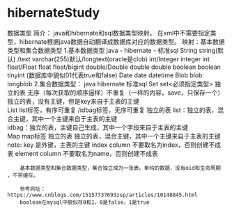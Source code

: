 # hibernateStudy
数据类型
    简介：
        java和hibernate和sql数据类型映射。
        在xml中不需要指定类型，hibernate根据java数据自动翻译成数据库对应的数据类型。
    映射：基本数据类型和集合数据类型
        1.基本数据类型
             java    -           hibernate   -                标准sql 
            String           string(默认) /text   varchar(255)默认/longtext(oracle是clob)
           int/Integer           integer                     int      
           float/Float            float                      float/bigint
           double/Double	      double	                 double
           boolean                boolean	                 tinyint  (数据库中貌似01代表true和false)
           Date                    date	                     datetime
           Blob                    blob                      longblob
        2.集合数据类型：
            java                 hibernate                                      标准sql 
            Set                  set<必须指定类型>                                独立的表
                无序（每次获取的顺序逼样）不重复（一样的内容，save，只保存一个）
                独立的表，没有主键，但是key来自于主表的主键                                           
            List                 list标签，有序可重复 /idbag标签，无序可重复         独立的表
                list：独立的表，混合主键，其中一个主键来自于主表的主键  
                idbag：独立的表，主键自己生成，其中一个字段来自于主表的主键    
            Map                   map标签                                                独立的表
                独立的表，混合主键，其中一个主键来自于主表的主键  
        note:
            key 是外键，主表的主键
            index  column 不要取名为index，否则创建不成表
            element column 不要取名为name，否则创建不成表
            
                     
             
             
             
             
        基本数据类型和集合数据类型，集合独立成为一张表。单纯的数据，没有oid和生命周期 ，不带缓存。
       
        参考网址：https://www.cnblogs.com/15157737693zsp/articles/10148845.html
        boolean在mysql中貌似存0和1，0是false，1是true
        
        		